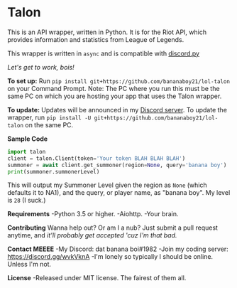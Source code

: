 # Talon 

This is an API wrapper, written in Python. It is for the Riot API, which provides information and statistics from League of Legends.

This wrapper is written in `async` and is compatible with [discord.py](https://github.com/Rapptz/discord.py)


*Let's get to work, bois!*

**To set up:**
Run `pip install git+https://github.com/bananaboy21/lol-talon` on your Command Prompt.
Note: The PC where you run this must be the same PC on which you are hosting your app that uses the Talon wrapper.

**To update:**
Updates will be announced in my [Discord server](https://discord.gg/wvkVknA). 
To update the wrapper, run `pip install -U git+https://github.com/bananaboy21/lol-talon` on the same PC.

**Sample Code**
```python
import talon
client = talon.Client(token='Your token BLAH BLAH BLAH')
summoner = await client.get_summoner(region=None, query='banana boy')
print(summoner.summonerLevel)
```

This will output my Summoner Level given the region as `None` (which defaults it to NA1), and the query, or player name, as "banana boy". My level is `28` (I suck.)


**Requirements**
-Python 3.5 or higher.
-Aiohttp.
-Your brain.


**Contributing**
Wanna help out? Or am I a nub? Just submit a pull request anytime, and *it'll probably get accepted 'cuz I'm that bad.*


**Contact MEEEE**
-My Discord: dat banana boi#1982
-Join my coding server: https://discord.gg/wvkVknA
-I'm lonely so typically I should be online. Unless I'm not.


**License**
-Released under MIT license. The fairest of them all.


